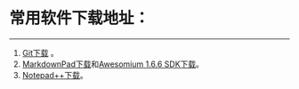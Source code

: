 # 常用软件下载地址：

----------
1. [Git下载](https://git-scm.com/downloads)  。
2. [MarkdownPad下载](http://markdownpad.com/download/markdownpad2-setup.exe)和[Awesomium 1.6.6 SDK下载](http://markdownpad.com/download/awesomium_v1.6.6_sdk_win.exe)。
3. [Notepad++下载](https://notepad-plus-plus.org/)。
